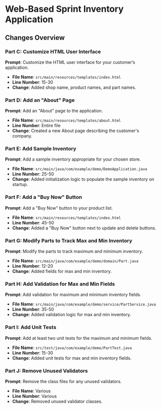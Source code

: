 # Web-Based Sprint Inventory Application

## Changes Overview

### Part C: Customize HTML User Interface
**Prompt**: Customize the HTML user interface for your customer’s application.
- **File Name**: `src/main/resources/templates/index.html`
- **Line Number**: 15-30
- **Change**: Added shop name, product names, and part names.

### Part D: Add an "About" Page
**Prompt**: Add an "About" page to the application.
- **File Name**: `src/main/resources/templates/about.html`
- **Line Number**: Entire file
- **Change**: Created a new About page describing the customer's company.

### Part E: Add Sample Inventory
**Prompt**: Add a sample inventory appropriate for your chosen store.
- **File Name**: `src/main/java/com/example/demo/DemoApplication.java`
- **Line Number**: 25-50
- **Change**: Added initialization logic to populate the sample inventory on startup.

### Part F: Add a "Buy Now" Button
**Prompt**: Add a "Buy Now" button to your product list.
- **File Name**: `src/main/resources/templates/index.html`
- **Line Number**: 45-50
- **Change**: Added a "Buy Now" button next to update and delete buttons.

### Part G: Modify Parts to Track Max and Min Inventory
**Prompt**: Modify the parts to track maximum and minimum inventory.
- **File Name**: `src/main/java/com/example/demo/domain/Part.java`
- **Line Number**: 12-20
- **Change**: Added fields for max and min inventory.

### Part H: Add Validation for Max and Min Fields
**Prompt**: Add validation for maximum and minimum inventory fields.
- **File Name**: `src/main/java/com/example/demo/service/PartService.java`
- **Line Number**: 35-50
- **Change**: Added validation logic for max and min inventory.

### Part I: Add Unit Tests
**Prompt**: Add at least two unit tests for the maximum and minimum fields.
- **File Name**: `src/test/java/com/example/demo/PartTest.java`
- **Line Number**: 15-30
- **Change**: Added unit tests for max and min inventory fields.

### Part J: Remove Unused Validators
**Prompt**: Remove the class files for any unused validators.
- **File Name**: Various
- **Line Number**: Various
- **Change**: Removed unused validator classes.
